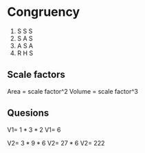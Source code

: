 # Congruency

1. S S S 
2. S A S
3. A S A 
4. R H S

## Scale factors 

Area = scale factor^2 
Volume = scale factor^3

## Quesions

V1= $1*3*2$
V1= $6$

V2= $3*9*6$
V2= $27*6$
V2= $222$